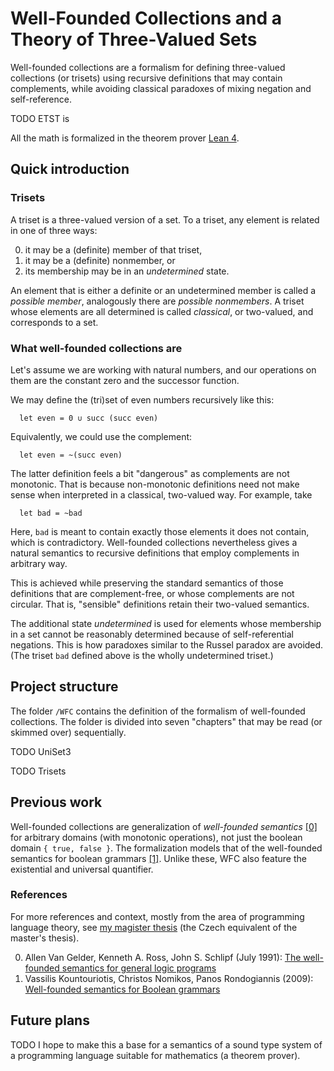 # Well-Founded Collections and a Theory of Three-Valued Sets

Well-founded collections are a formalism for defining three-valued
collections (or trisets) using recursive definitions that may
contain complements, while avoiding classical paradoxes of mixing
negation and self-reference.

TODO ETST is

All the math is formalized in the theorem prover
[Lean 4](https://lean-lang.org/).


## Quick introduction
### Trisets
A triset is a three-valued version of a set. To a triset, any
element is related in one of three ways:

0. it may be a (definite) member of that triset,
1. it may be a (definite) nonmember, or
2. its membership may be in an *undetermined* state.

An element that is either a definite or an undetermined member
is called a *possible member*, analogously there are *possible
nonmembers*. A triset whose elements are all determined is called
*classical*, or two-valued, and corresponds to a set.

### What well-founded collections are
Let's assume we are working with natural numbers, and our operations
on them are the constant zero and the successor function.

We may define the (tri)set of even numbers recursively like this:

```
  let even = 0 ∪ succ (succ even)
```

Equivalently, we could use the complement:

```
  let even = ~(succ even)
```

The latter definition feels a bit "dangerous" as complements are
not monotonic. That is because non-monotonic definitions need not
make sense when interpreted in a classical, two-valued way. For
example, take

```
  let bad = ~bad
```

Here, `bad` is meant to contain exactly those elements it does not
contain, which is contradictory. Well-founded collections nevertheless
gives a natural semantics to recursive definitions that employ
complements in arbitrary way.

This is achieved while preserving the standard semantics of those
definitions that are complement-free, or whose complements are not
circular. That is, "sensible" definitions retain their two-valued
semantics.

The additional state *undetermined* is used for elements whose
membership in a set cannot be reasonably determined because of
self-referential negations. This is how paradoxes similar to the
Russel paradox are avoided. (The triset `bad` defined above is the
wholly undetermined triset.)


## Project structure
The folder `/WFC` contains the definition of the formalism of
well-founded collections. The folder is divided into seven
"chapters" that may be read (or skimmed over) sequentially.

TODO UniSet3

TODO Trisets


## Previous work
Well-founded collections are generalization of *well-founded
semantics* [[0]][van-gelder-wfs] for arbitrary domains (with
monotonic operations), not just the boolean domain
`{ true, false }`. The formalization models that of the well-founded
semantics for boolean grammars [[1]][wfs-bg]. Unlike these, WFC also
feature the existential and universal quantifier.

### References
For more references and context, mostly from the area of programming
language theory, see [my magister thesis](https://is.muni.cz/th/xr8vu/Well-founded-type-semantics.pdf) (the Czech equivalent of the master's thesis).

[van-gelder-wfs]: https://dl.acm.org/doi/10.1145/116825.116838
[wfs-bg]: https://www.sciencedirect.com/science/article/pii/S0890540109001473

0. Allen Van Gelder, Kenneth A. Ross, John S. Schlipf (July 1991):
   [The well-founded semantics for general logic programs][van-gelder-wfs]
1. Vassilis Kountouriotis, Christos Nomikos, Panos Rondogiannis (2009):
   [Well-founded semantics for Boolean grammars][wfs-bg]


## Future plans
TODO I hope to make this a base for a semantics of a sound type system of a programming language suitable for mathematics (a theorem prover).

